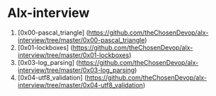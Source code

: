 # Alx-interview
1. [0x00-pascal_triangle] (https://github.com/theChosenDevop/alx-interview/tree/master/0x00-pascal_triangle)
2. [0x01-lockboxes] (https://github.com/theChosenDevop/alx-interview/tree/master/0x01-lockboxes)
3. [0x03-log_parsing] (https://github.com/theChosenDevop/alx-interview/tree/master/0x03-log_parsing)
4. [0x04-utf8_validation] (https://github.com/theChosenDevop/alx-interview/tree/master/0x04-utf8_validation)

